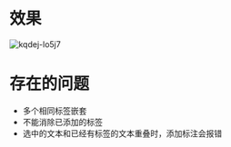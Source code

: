 # 效果

![kqdej-lo5j7](https://user-images.githubusercontent.com/60655516/182011859-e41ca543-25cf-4149-b7dc-5c4d212653a8.gif)

# 存在的问题
- 多个相同标签嵌套
- 不能消除已添加的标签
- 选中的文本和已经有标签的文本重叠时，添加标注会报错


